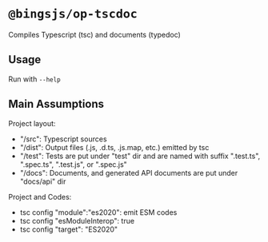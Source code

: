 # `@bingsjs/op-tscdoc`

Compiles Typescript (tsc) and documents (typedoc)

## Usage

Run with `--help`

## Main Assumptions

Project layout:
- "/src": Typescript sources 
- "/dist": Output files (.js, .d.ts, .js.map, etc.) emitted by tsc 
- "/test": Tests are put under "test" dir and are named with suffix ".test.ts", ".spec.ts", ".test.js", or ".spec.js"
- "/docs": Documents, and generated API documents are put under "docs/api" dir

Project and Codes:
- tsc config "module":"es2020": emit ESM codes
- tsc config "esModuleInterop": true
- tsc config "target": "ES2020"
